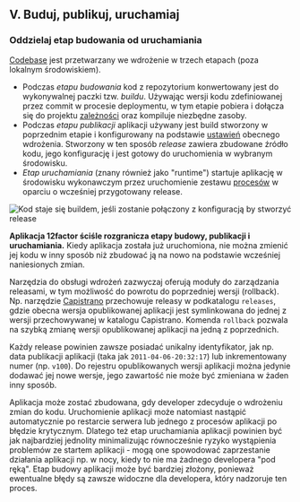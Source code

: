 ## V.  Buduj, publikuj, uruchamiaj
### Oddzielaj etap budowania od uruchamiania

[Codebase](./codebase) jest przetwarzany we wdrożenie w trzech etapach (poza lokalnym środowiskiem).

* Podczas *etapu budowania* kod z repozytorium konwertowany jest do wykonywalnej paczki tzw. *buildu*. Używając wersji kodu zdefiniowanej przez commit w procesie deploymentu, w tym etapie pobiera i dołącza się do projektu [zależności](./dependencies) oraz kompiluje niezbędne zasoby.
* Podczas *etapu publikacji* aplikacji używany jest build stworzony w poprzednim etapie i konfigurowany na podstawie [ustawień](./config) obecnego wdrożenia.  Stworzony w ten sposób *release* zawiera zbudowane źródło kodu, jego konfigurację i jest gotowy do uruchomienia w wybranym środowisku.
* *Etap uruchamiania* (znany również jako "runtime") startuje aplikację w środowisku wykonawczym przez uruchomienie zestawu [procesów](./processes) w oparciu o wcześniej przygotowany release.

![Kod staje się buildem, jeśli zostanie połączony z konfiguracją by stworzyć release](/images/release.png)

**Aplikacja 12factor ściśle rozgranicza etapy budowy, publikacji i uruchamiania.**  Kiedy aplikacja została już uruchomiona, nie można zmienić jej kodu w inny sposób niż zbudować ją na nowo na podstawie wcześniej naniesionych zmian.

Narzędzia do obsługi wdrożeń zazwyczaj oferują moduły do zarządzania releasami, w tym możliwość do powrotu do poprzedniej wersji (rollback). Np. narzędzie [Capistrano](https://github.com/capistrano/capistrano/wiki) przechowuje releasy w podkatalogu `releases`, gdzie obecna wersja opublikowanej aplikacji jest symlinkowana do jednej z wersji przechowywanej w katalogu Capistrano. Komenda `rollback` pozwala na szybką zmianę  wersji opublikowanej aplikacji na jedną z poprzednich.

Każdy release powinien zawsze posiadać unikalny identyfikator, jak np. data publikacji aplikacji (taka jak `2011-04-06-20:32:17`) lub inkrementowany numer (np. `v100`). Do rejestru opublikowanych wersji aplikacji można jedynie dodawać jej nowe wersje, jego zawartość nie może być zmieniana w żaden inny sposób.

Aplikacja może zostać zbudowana, gdy developer zdecyduje o wdrożeniu zmian do kodu. Uruchomienie aplikacji może natomiast nastąpić automatycznie po restarcie serwera lub jednego z procesów aplikacji po błędzie krytycznym. Dlatego też etap uruchamiania aplikacji powinien być jak najbardziej jednolity minimalizując równocześnie ryzyko wystąpienia problemów ze startem aplikacji - mogą one spowodować zaprzestanie działania aplikacji np. w nocy, kiedy to nie ma żadnego developera "pod ręką". Etap budowy aplikacji może być bardziej złożony, ponieważ ewentualne błędy są zawsze widoczne dla developera, który nadzoruje ten proces.
